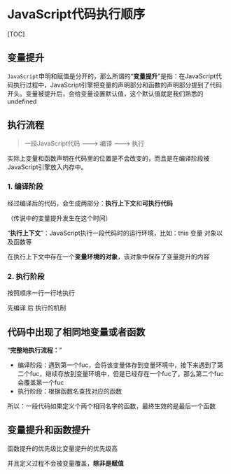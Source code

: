 # JavaScript代码执行顺序

[TOC]

## 变量提升

`JavaScript`申明和赋值是分开的，那么所谓的“**变量提升**”是指：在JavaScript代码执行过程中，JavaScript引擎把变量的声明部分和函数的声明部分提到了代码开头。变量被提升后，会给变量设置默认值，这个默认值就是我们熟悉的undefined

## 执行流程

> 一段JavaScript代码 --->  编译 --->  执行

实际上变量和函数声明在代码里的位置是不会改变的，而且是在编译阶段被JavaScript引擎放入内存中。

### 1. 编译阶段

经过编译后的代码，会生成两部分：**执行上下文**和**可执行代码**

（传说中的变量提升发生在这个时间）

“**执行上下文**”：JavaScript执行一段代码时的运行环境，比如：this 变量 对象以及函数等

在执行上下文中存在一个**变量环境的对象**，该对象中保存了变量提升的内容

### 2. 执行阶段

按照顺序一行一行地执行

先编译 后 执行的机制

## 代码中出现了相同地变量或者函数

“**完整地执行流程：**”

- 编译阶段：遇到第一个fuc，会将该变量体存到变量环境中，接下来遇到了第二个fuc，继续存放到变量环境中，但是已经存在一个fuc了，那么第二个fuc会覆盖第一个fuc
- 执行阶段：根据函数名查找对应的函数

所以：一段代码如果定义个两个相同名字的函数，最终生效的是最后一个函数

## 变量提升和函数提升

函数提升的优先级比变量提升的优先级高

并且定义过程不会被变量覆盖，**除非是赋值**